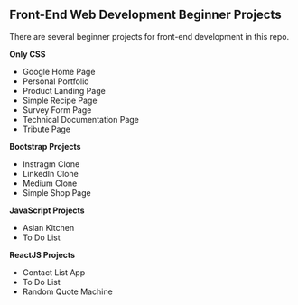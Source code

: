 ## Front-End Web Development Beginner Projects

There are several beginner projects for front-end development in this repo.

**Only CSS**

- Google Home Page
- Personal Portfolio
- Product Landing Page
- Simple Recipe Page
- Survey Form Page
- Technical Documentation Page
- Tribute Page

**Bootstrap Projects**

- Instragm Clone
- LinkedIn Clone
- Medium Clone
- Simple Shop Page

**JavaScript Projects**

- Asian Kitchen
- To Do List

**ReactJS Projects**

- Contact List App
- To Do List
- Random Quote Machine
